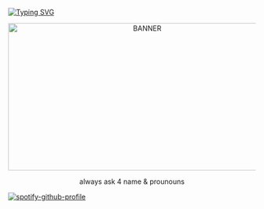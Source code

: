 <a href="https://git.io/typing-svg"><img src="https://readme-typing-svg.demolab.com?font=Barrio&duration=2000&pause=10&color=A81D2A&center=true&vCenter=true&width=435&lines=salt+to+taste;salt+for+the+little+hole;in+that+face" alt="Typing SVG" /></a>

<p align="center"> <img src="https://i.ibb.co/k8xPcJH/for-github.png" width="550" height="300" alt="BANNER"/> 

<p align="center"> always ask 4 name & prounouns </p>

[![spotify-github-profile](https://spotify-github-profile.kittinanx.com/api/view?uid=nxy9aa2smpdjkrrbx547hnjj0&cover_image=true&theme=natemoo-re&show_offline=true&background_color=121212&interchange=true&bar_color=53b14f&bar_color_cover=false)](https://spotify-github-profile.kittinanx.com/api/view?uid=nxy9aa2smpdjkrrbx547hnjj0&redirect=true)
